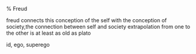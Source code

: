 % Freud

freud connects this conception of the self with the conception of society,the connection
between self and society extrapolation from one to the other is at least as old as plato

id, ego, superego
